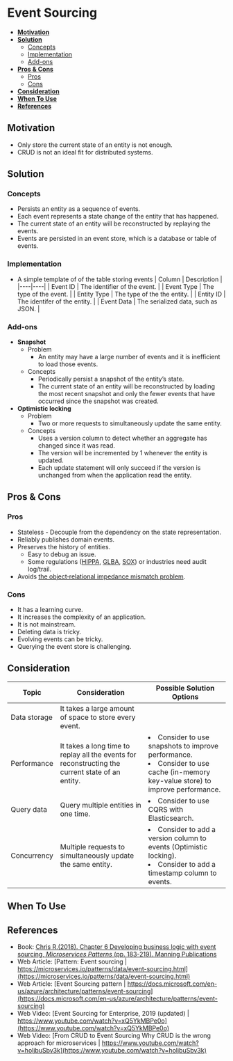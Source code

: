 # Event Sourcing

- [**Motivation**](#motivation)
- [**Solution**](#solution)
   - [Concepts](#concepts)
   - [Implementation](#implementation)
   - [Add-ons](#add-ons)
- [**Pros & Cons**](#pros--cons)
   - [Pros](#pros)
   - [Cons](#cons)
- [**Consideration**](#consideration)
- [**When To Use**](#when-to-use)
- [**References**](#references)
   
## Motivation
- Only store the current state of an entity is not enough.
- CRUD is not an ideal fit for distributed systems.

## Solution
### Concepts
- Persists an entity as a sequence of events.
- Each event represents a state change of the entity that has happened.
- The current state of an entity will be reconstructed by replaying the events.
- Events are persisted in an event store, which is a database or table of events.

### Implementation
- A simple template of of the table storing events
  | Column | Description |
  |----|----|
  | Event ID | The identifier of the event. |
  | Event Type | The type of the event. |
  | Entity Type | The type of the the entity. |
  | Entity ID | The identifer of the entity. |
  | Event Data | The serialized data, such as JSON. |

### Add-ons
- **Snapshot**
   - Problem
      - An entity may have a large number of events and it is inefficient to load those events.
   - Concepts
      - Periodically persist a snapshot of the entity’s state.
      - The current state of an entity will be reconstructed by loading the most recent snapshot and only the fewer events that have occurred since the snapshot was created.
- **Optimistic locking**
   - Problem
      - Two or more requests to simultaneously update the same entity.
   - Concepts
      - Uses a version column to detect whether an aggregate has changed since it was read.
      - The version will be incremented by 1 whenever the entity is updated.
      - Each update statement will only succeed if the version is unchanged from when the application read the entity.
 
## Pros & Cons
### Pros
- Stateless - Decouple from the dependency on the state representation.
- Reliably publishes domain events.
- Preserves the history of entities.
   - Easy to debug an issue.
   - Some regulations ([HIPPA](https://en.wikipedia.org/wiki/Health_Insurance_Portability_and_Accountability_Act), [GLBA](https://en.wikipedia.org/wiki/Gramm%E2%80%93Leach%E2%80%93Bliley_Act), [SOX](https://en.wikipedia.org/wiki/Sarbanes%E2%80%93Oxley_Act)) or industries need audit log/trail.
- Avoids [the object‑relational impedance mismatch problem](https://en.wikipedia.org/wiki/Object-relational_impedance_mismatch).

### Cons
- It has a learning curve.
- It increases the complexity of an application.
- It is not mainstream.
- Deleting data is tricky.
- Evolving events can be tricky.
- Querying the event store is challenging.

## Consideration
| Topic | Consideration | Possible Solution Options |
|----|-----|-----|
| Data storage | It takes a large amount of space to store every event. | |
| Performance | It takes a long time to replay all the events for reconstructing the current state of an entity. | <li>Consider to use snapshots to improve performance.<li>Consider to use cache (in-memory key-value store) to improve performance. |
| Query data | Query multiple entities in one time. | <li>Consider to use CQRS with Elasticsearch. |
| Concurrency |  Multiple requests to simultaneously update the same entity. | <li>Consider to add a version column to events (Optimistic locking).<li>Consider to add a timestamp column to events. |

## When To Use
## References
- Book: [Chris R.(2018). Chapter 6 Developing business logic with event sourcing, *Microservices Patterns* (pp. 183-219). Manning Publications](https://www.manning.com/books/microservices-patterns)
- Web Article: [Pattern: Event sourcing | https://microservices.io/patterns/data/event-sourcing.html](https://microservices.io/patterns/data/event-sourcing.html)
- Web Article: [Event Sourcing pattern | https://docs.microsoft.com/en-us/azure/architecture/patterns/event-sourcing](https://docs.microsoft.com/en-us/azure/architecture/patterns/event-sourcing)
- Web Video: [Event Sourcing for Enterprise, 2019 (updated) | https://www.youtube.com/watch?v=xQ5YkMBPe0o](https://www.youtube.com/watch?v=xQ5YkMBPe0o)
- Web Video: [From CRUD to Event Sourcing Why CRUD is the wrong approach for microservices | https://www.youtube.com/watch?v=holjbuSbv3k](https://www.youtube.com/watch?v=holjbuSbv3k)

